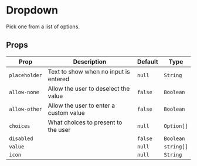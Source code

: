 # Dropdown

Pick one from a list of options.

## Props
| Prop          | Description                            | Default | Type       |
|---------------|----------------------------------------|---------|------------|
| `placeholder` | Text to show when no input is entered  | `null`  | `String`   |
| `allow-none`  | Allow the user to deselect the value   | `false` | `Boolean`  |
| `allow-other` | Allow the user to enter a custom value | `false` | `Boolean`  |
| `choices`     | What choices to present to the user    | `null`  | `Option[]` |
| `disabled`    |                                        | `false` | `Boolean`  |
| `value`       |                                        | `null`  | `string[]` |
| `icon`        |                                        | `null`  | `String`   |
